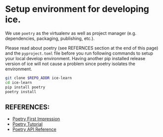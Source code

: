 # Setup environment for developing ice.

We use `poetry` as the virtualenv as well as project manager (e.g. dependencies, packaging, publishing, etc.).

Please read about poetry (see REFERNCES section at the end of this page) and the `pyproject.toml` file before you run following commands to setup your local develop environment. Having another pip installed release version of ice will not cause a problem since poetry isolates the environment.

```bash
git clone $REPO_ADDR ice-learn
cd ice-learn
pip install poetry
poetry install
```

## REFERENCES:
- [Poetry First Impression](https://python-poetry.org/)
- [Poetry Tutorial](https://towardsdatascience.com/how-to-effortlessly-publish-your-python-package-to-pypi-using-poetry-44b305362f9f)
- [Poetry API Reference](https://python-poetry.org/docs/cli/)
